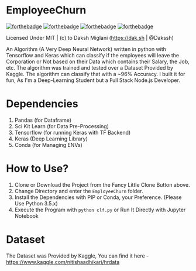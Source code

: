 # EmployeeChurn

[![forthebadge](http://forthebadge.com/images/badges/built-with-science.svg)](https://github.com/Dakssh/EmployeeChurn/)
[![forthebadge](http://forthebadge.com/images/badges/built-by-developers.svg)](https://dak.sh)
[![forthebadge](http://forthebadge.com/images/badges/made-with-python.svg)](https://www.python.org/)
[![forthebadge](http://forthebadge.com/images/badges/built-with-love.svg)](https://github.com/Dakssh/EmployeeChurn/)

Licensed Under MIT | (c) to Daksh Miglani (https://dak.sh | @Dakssh)

An Algorithm (A Very Deep Neural Network) written in python with Tensorflow and Keras which can classify if the employees will leave the Corporation or Not based on their Data which contains their Salary, the Job, etc. The algorithm was trained and tested over a Dataset Provided by Kaggle. The algorithm can classify that with a ~96% Accuracy. I built it for fun, As I'm a Deep-Learning Student but a Full Stack Node.js Developer.

# Dependencies
1. Pandas (for Dataframe)
2. Sci Kit Learn (for Data Pre-Processing)
3. Tensorflow (for running Keras with TF Backend)
4. Keras (Deep Learning Library)
5. Conda (for Managing ENVs)

# How to Use?

1. Clone or Download the Project from the Fancy Little Clone Button above.
2. Change Directory and enter the `EmployeeChurn` folder.
3. Install the Dependencies with PIP or Conda, your Preference. (Please Use Python 3.5.x)
4. Execute the Program with `python clf.py` or Run It Directly with Jupyter Notebook

# Dataset
The Dataset was Provided by Kaggle, You can find it here - https://www.kaggle.com/nitishaadhikari/hrdata
